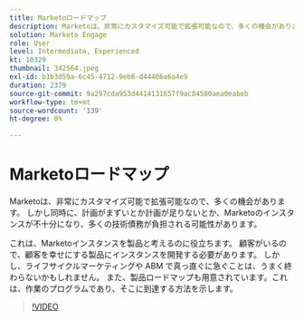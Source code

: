 ```yaml
---
title: Marketoロードマップ
description: Marketoは、非常にカスタマイズ可能で拡張可能なので、多くの機会があります。 しかし、同時に、計画がまずかったり、計画が足りなかったりすると、...（説明は 60 文字から 160 文字の間でなければなりません）。
solution: Marketo Engage
role: User
level: Intermediate, Experienced
kt: 10329
thumbnail: 342564.jpeg
exl-id: b1b3d59a-6c45-4712-9eb8-d44406a6a4e9
duration: 2379
source-git-commit: 9a297cda953d4414131657f9ac84580aea0eabeb
workflow-type: tm+mt
source-wordcount: '139'
ht-degree: 0%

---
```


# Marketoロードマップ

Marketoは、非常にカスタマイズ可能で拡張可能なので、多くの機会があります。 しかし同時に、計画がまずいとか計画が足りないとか、Marketoのインスタンスが不十分になり、多くの技術債務が負担される可能性があります。

これは、Marketoインスタンスを製品と考えるのに役立ちます。 顧客がいるので、顧客を幸せにする製品にインスタンスを開発する必要があります。 しかし、ライフサイクルマーケティングや ABM で真っ直ぐに急ぐことは、うまく終わらないかもしれません。 また、製品ロードマップも用意されています。これは、作業のプログラムであり、そこに到達する方法を示します。

>[!VIDEO](https://video.tv.adobe.com/v/342564/?quality=12&learn=on)
